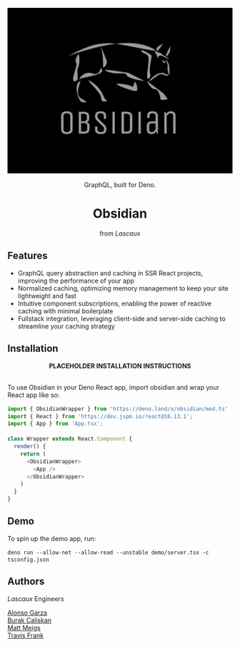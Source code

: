 ![Obsidian](./assets/logoSilver.jpg)

<div align="center">GraphQL, built for Deno.</div>

<div align="center">

<h1>Obsidian</h1>

from <em>Lascaux</em>

</div>

## Features

- GraphQL query abstraction and caching in SSR React projects, improving the performance of your app
- Normalized caching, optimizing memory management to keep your site lightweight and fast
- Intuitive component subscriptions, enabling the power of reactive caching with minimal boilerplate
- Fullstack integration, leveraging client-side and server-side caching to streamline your caching strategy

## Installation

<div align="center"><strong>PLACEHOLDER INSTALLATION INSTRUCTIONS</strong></div>
<br>

To use Obsidian in your Deno React app, import obsidian and wrap your React app like so:

```javascript
import { ObsidianWrapper } from 'https://deno.land/x/obsidian/mod.ts'
import { React } from 'https://dev.jspm.io/react@16.13.1';
import { App } from 'App.tsx';

class Wrapper extends React.Component {
  render() {
    return (
      <ObsidianWrapper>
        <App />
      </ObsidianWrapper>
    )
  }
}
```
	
## Demo

To spin up the demo app, run:

	deno run --allow-net --allow-read --unstable demo/server.tsx -c tsconfig.json

## Authors

*Lascaux* Engineers

[Alonso Garza](https://github.com/Alonsog66)  
[Burak Caliskan](https://github.com/CaliskanBurak)  
[Matt Meigs](https://github.com/mmeigs)  
[Travis Frank](https://github.com/TravisFrankMTG/) 
